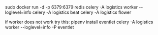 sudo docker run -d -p 6379:6379 redis
celery -A logistics worker --loglevel=info
celery -A logistics beat
celery -A logistics flower

if worker does not work try this:
pipenv install eventlet
celery -A logistics worker --loglevel=info -P eventlet
